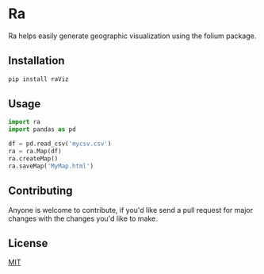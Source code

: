 # Ra
Ra helps easily generate geographic visualization using the folium package.

## Installation

```bash
pip install raViz
```

## Usage
```python
import ra
import pandas as pd

df = pd.read_csv('mycsv.csv')
ra = ra.Map(df)
ra.createMap()
ra.saveMap('MyMap.html')
```
## Contributing
Anyone is welcome to contribute, if you'd like send a pull request for major changes with the changes you'd like to make.

## License
[MIT](https://choosealicense.com/licenses/mit/)
